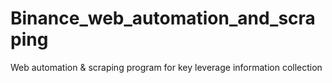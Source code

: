 # Binance_web_automation_and_scraping
Web automation &amp; scraping program for key leverage information collection
